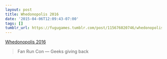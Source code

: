 ```yaml
---
layout: post
title: Whedonopolis 2016
date: '2015-04-06T12:09:43-07:00'
tags: []
tumblr_url: https://fugugames.tumblr.com/post/115676020746/whedonopolis-2016
---
```

[Whedonopolis 2016](http://whedonopolis.org)  

> Fan Run Con — Geeks giving back

